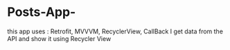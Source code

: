 # Posts-App-
this app uses : Retrofit, MVVVM, RecyclerView, CallBack
I get data from the API and show it using Recycler View
